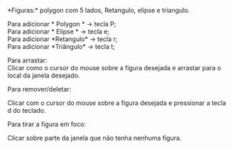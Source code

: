 <p>*Figuras:* polygon com 5 lados, Retangulo, elipse e triangulo.</p>

<p>Para adicionar * Polygon * -> tecla P;</br>
Para adicionar * Elipse *  -> tecla e;</br>
Para adicionar *Retangulo* -> tecla r;</br>
Para adicionar *Triângulo* -> tecla t;</br>
</p>
<p>
Para arrastar:</br>
Clicar como o cursor do mouse sobre a figura desejada e arrastar para o local da janela desejado.
<p>
Para remover/deletar:

Clicar com o cursor do mouse sobre a figura desejada e pressionar a tecla d do teclado.

Para tirar a figura em foco:

Clicar sobre parte da janela que não tenha nenhuma figura.



